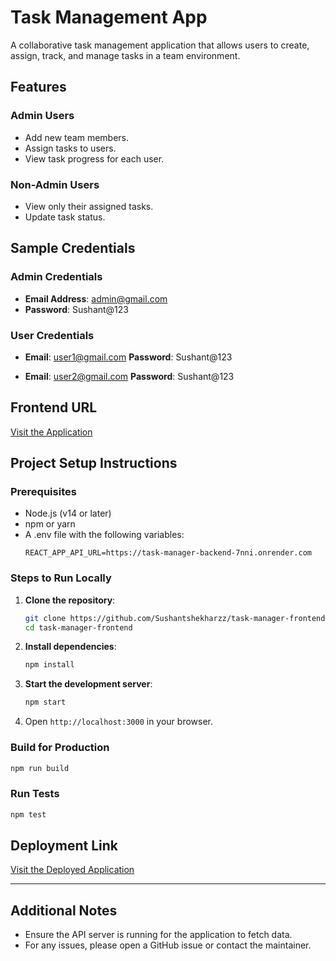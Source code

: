 # Task Management App

A collaborative task management application that allows users to create, assign, track, and manage tasks in a team environment.

## Features

### Admin Users

- Add new team members.
- Assign tasks to users.
- View task progress for each user.

### Non-Admin Users

- View only their assigned tasks.
- Update task status.

## Sample Credentials

### Admin Credentials

- **Email Address**: admin@gmail.com
- **Password**: Sushant@123

### User Credentials

- **Email**: user1@gmail.com
  **Password**: Sushant@123

- **Email**: user2@gmail.com
  **Password**: Sushant@123

## Frontend URL

[Visit the Application](<task-management-app-live.netlify.app>)



## Project Setup Instructions

### Prerequisites

- Node.js (v14 or later)
- npm or yarn
- A .env file with the following variables:
  ```env
  REACT_APP_API_URL=https://task-manager-backend-7nni.onrender.com
  ```

### Steps to Run Locally

1. **Clone the repository**:
   ```bash
   git clone https://github.com/Sushantshekharzz/task-manager-frontend.git
   cd task-manager-frontend
   ```
2. **Install dependencies**:
   ```bash
   npm install
   ```
3. **Start the development server**:
   ```bash
   npm start
   ```
4. Open `http://localhost:3000` in your browser.

### Build for Production

```bash
npm run build
```

### Run Tests

```bash
npm test
```

## Deployment Link

[Visit the Deployed Application](<task-management-app-live.netlify.app>)

---

## Additional Notes

- Ensure the API server is running for the application to fetch data.
- For any issues, please open a GitHub issue or contact the maintainer.

